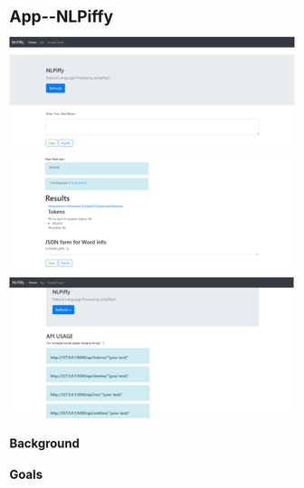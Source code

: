 # App--NLPiffy

![nlpfy](nlpfy1.png)

![nlpfy](nlpfy2.png)

![nlpfy](nlpfy3.png)

## Background


## Goals
